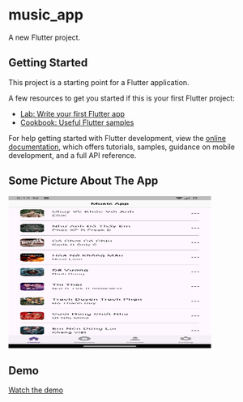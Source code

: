 # music_app

A new Flutter project.

## Getting Started

This project is a starting point for a Flutter application.

A few resources to get you started if this is your first Flutter project:

- [Lab: Write your first Flutter app](https://docs.flutter.dev/get-started/codelab)
- [Cookbook: Useful Flutter samples](https://docs.flutter.dev/cookbook)

For help getting started with Flutter development, view the
[online documentation](https://docs.flutter.dev/), which offers tutorials,
samples, guidance on mobile development, and a full API reference.

## Some Picture About The App
<img src="https://github.com/bentran1vn/PERSONAL-FLUTTER-MUSIC_APP/blob/main/demo/demo_home1.png" alt="Home Screen" width="400" height="300">

## Demo
[Watch the demo](https://github.com/bentran1vn/PERSONAL-FLUTTER-MUSIC_APP/blob/main/demo/demo1.webm)

